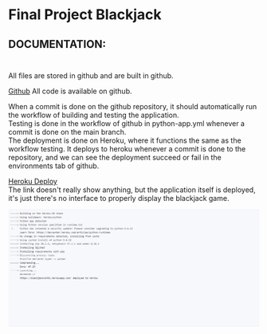 # Final Project Blackjack

## DOCUMENTATION: <br />  <br />
  All files are stored in github and are built in github. 
  
  [Github](https://github.com/curtischung/CS-491-blackjack) All code is available on github.
  
  
  When a commit is done on the github repository, it should automatically run the workflow of building and testing the application. <br />
  Testing is done in the workflow of github in python-app.yml whenever a commit is done on the main branch. <br />
  The deployment is done on Heroku, where it functions the same as the workflow testing. It deploys to heroku whenever a commit is done to the repository, and we can see the deployment succeed or fail in the environments tab of github.  <br />
  
  
  [Heroku Deploy](https://git.heroku.com/blackjackcs491.git) <br />
  The link doesn't really show anything, but the application itself is deployed, it's just there's no interface to properly display the blackjack game.
  
  ![Heroku Build Log](https://github.com/curtischung/CS-491-blackjack/blob/main/HerokuLog.png)
  
  
  
   
